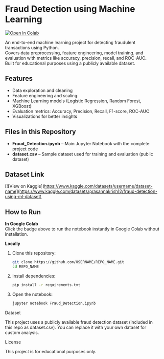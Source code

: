 # Fraud Detection using Machine Learning

[![Open In Colab](https://colab.research.google.com/assets/colab-badge.svg)](https://colab.research.google.com/drive/1QAeftjrr_k_RbSRuyA_NL509_uCDtsiL?usp=sharing)

An end-to-end machine learning project for detecting fraudulent transactions using Python.  
Covers data preprocessing, feature engineering, model training, and evaluation with metrics like accuracy, precision, recall, and ROC-AUC.  
Built for educational purposes using a publicly available dataset.

## Features
- Data exploration and cleaning
- Feature engineering and scaling
- Machine Learning models (Logistic Regression, Random Forest, XGBoost)
- Evaluation metrics: Accuracy, Precision, Recall, F1-score, ROC-AUC
- Visualizations for better insights

## Files in this Repository
- **Fraud_Detection.ipynb** – Main Jupyter Notebook with the complete project code  
- **dataset.csv** – Sample dataset used for training and evaluation (public dataset)
## Dataset Link
[![View on Kaggle](https://www.kaggle.com/datasets/username/dataset-name](https://www.kaggle.com/datasets/prasannakrish12/fraud-detection-using-ml-dataset)

## How to Run

**In Google Colab**  
Click the badge above to run the notebook instantly in Google Colab without installation.  

**Locally**  
1. Clone this repository:
   ```bash
   git clone https://github.com/USERNAME/REPO_NAME.git
   cd REPO_NAME

2.	Install dependencies:
    ```bash
    pip install -r requirements.txt

3.	Open the notebook:
    ```bash
    jupyter notebook Fraud_Detection.ipynb

Dataset

This project uses a publicly available fraud detection dataset (included in this repo as dataset.csv).
You can replace it with your own dataset for custom analysis.

License

This project is for educational purposes only.
